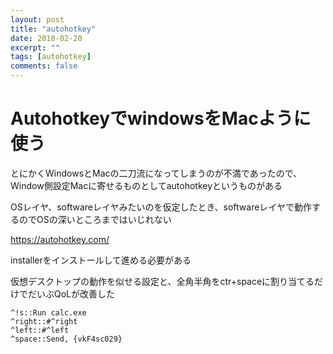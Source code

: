 ```yaml
---
layout: post
title: "autohotkey"
date: 2018-02-20
excerpt: ""
tags: [autohotkey]
comments: false
---
```


# AutohotkeyでwindowsをMacように使う

とにかくWindowsとMacの二刀流になってしまうのが不満であったので、Window側設定Macに寄せるものとしてautohotkeyというものがある  

OSレイヤ、softwareレイヤみたいのを仮定したとき、softwareレイヤで動作するのでOSの深いところまではいじれない  

https://autohotkey.com/

installerをインストールして進める必要がある  

仮想デスクトップの動作を似せる設定と、全角半角をctr+spaceに割り当てるだけでだいぶQoLが改善した

```console
^!s::Run calc.exe
^right::#^right
^left::#^left
^space::Send, {vkF4sc029}
```
